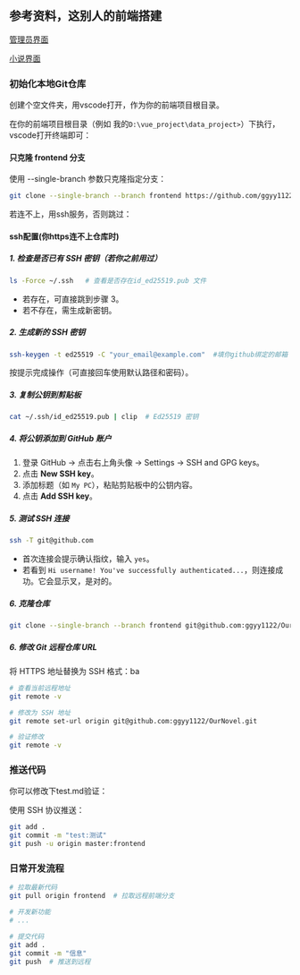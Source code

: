 ## 参考资料，这别人的前端搭建


[管理员界面](https://github.com/zxwk1998/vue-admin-better.git)

[小说界面](https://gitee.com/wangyubao996/vue-novel)



### 初始化本地Git仓库

创建个空文件夹，用vscode打开，作为你的前端项目根目录。


在你的前端项目根目录（例如 我的`D:\vue_project\data_project>`）下执行，vscode打开终端即可：


#### 只克隆 frontend 分支
使用 --single-branch 参数只克隆指定分支：
```bash
git clone --single-branch --branch frontend https://github.com/ggyy1122/OurNovel.git
```

若连不上，用ssh服务，否则跳过：

#### ssh配置(你https连不上仓库时)

##### **1. 检查是否已有 SSH 密钥（若你之前用过）**
```bash
ls -Force ~/.ssh   # 查看是否存在id_ed25519.pub 文件
```
- 若存在，可直接跳到步骤 3。
- 若不存在，需生成新密钥。


##### **2. 生成新的 SSH 密钥**
```bash
ssh-keygen -t ed25519 -C "your_email@example.com"  #填你github绑定的邮箱
```
按提示完成操作（可直接回车使用默认路径和密码）。


##### **3. 复制公钥到剪贴板**
```bash
cat ~/.ssh/id_ed25519.pub | clip  # Ed25519 密钥
```

##### **4. 将公钥添加到 GitHub 账户**
1. 登录 GitHub → 点击右上角头像 → Settings → SSH and GPG keys。
2. 点击 **New SSH key**。
3. 添加标题（如 `My PC`），粘贴剪贴板中的公钥内容。
4. 点击 **Add SSH key**。


##### **5. 测试 SSH 连接**
```bash
ssh -T git@github.com
```
- 首次连接会提示确认指纹，输入 `yes`。
- 若看到 `Hi username! You've successfully authenticated...`，则连接成功。它会显示叉，是对的。


##### **6. 克隆仓库**
```bash
git clone --single-branch --branch frontend git@github.com:ggyy1122/OurNovel.git
```


##### **6. 修改 Git 远程仓库 URL**
将 HTTPS 地址替换为 SSH 格式：ba
```bash
# 查看当前远程地址
git remote -v

# 修改为 SSH 地址
git remote set-url origin git@github.com:ggyy1122/OurNovel.git

# 验证修改
git remote -v
```

### 推送代码

你可以修改下test.md验证：

使用 SSH 协议推送：
```bash
git add .                
git commit -m "test:测试" 
git push -u origin master:frontend
```



### 日常开发流程
```bash
# 拉取最新代码
git pull origin frontend  # 拉取远程前端分支

# 开发新功能
# ...

# 提交代码
git add .
git commit -m "信息"
git push  # 推送到远程
```